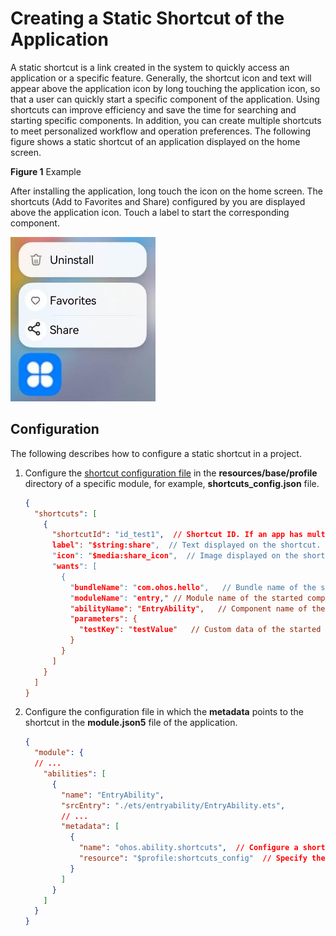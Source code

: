 # Creating a Static Shortcut of the Application

A static shortcut is a link created in the system to quickly access an application or a specific feature. Generally, the shortcut icon and text will appear above the application icon by long touching the application icon, so that a user can quickly start a specific component of the application. Using shortcuts can improve efficiency and save the time for searching and starting specific components. In addition, you can create multiple shortcuts to meet personalized workflow and operation preferences. The following figure shows a static shortcut of an application displayed on the home screen.

**Figure 1** Example<br>

After installing the application, long touch the icon on the home screen. The shortcuts (Add to Favorites and Share) configured by you are displayed above the application icon. Touch a label to start the corresponding component.

<img src="figures/shortcut_display.jpg"/>



## Configuration

The following describes how to configure a static shortcut in a project.

1.  
    Configure the [shortcut configuration file](module-configuration-file.md#shortcuts) in the **resources/base/profile** directory of a specific module, for example, **shortcuts_config.json** file.

    ```json
    {
      "shortcuts": [
        {
          "shortcutId": "id_test1",  // Shortcut ID. If an app has multiple shortcuts, this field can be used as the unique identifier of the shortcut.
          label": "$string:share",  // Text displayed on the shortcut.
          "icon": "$media:share_icon",  // Image displayed on the shortcut.
          "wants": [
            {
              "bundleName": "com.ohos.hello",   // Bundle name of the started component.
              "moduleName": "entry," // Module name of the started component.
              "abilityName": "EntryAbility",   // Component name of the started component.
              "parameters": {
                "testKey": "testValue"   // Custom data of the started shortcut.
              }
            }
          ]
        }
      ]
    }
    ```

2. Configure the configuration file in which the **metadata** points to the shortcut in the **module.json5** file of the application.

    ```json
    {
      "module": {
      // ...
        "abilities": [
          {
            "name": "EntryAbility",
            "srcEntry": "./ets/entryability/EntryAbility.ets",
            // ...
            "metadata": [
              {
                "name": "ohos.ability.shortcuts",  // Configure a shortcut. The value is fixed at ohos.ability.shortcuts.
                "resource": "$profile:shortcuts_config"  // Specify the resource of the shortcuts configuration.
              }
            ]
          }
        ]
      }
    }
    ```
